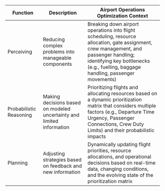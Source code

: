 
| Function | Description | Airport Operations Optimization Context |
|----------|-------------|------------------------------------------|
| Perceiving | Reducing complex problems into manageable components | Breaking down airport operations into flight scheduling, resource allocation, gate assignment, crew management, and passenger handling; identifying key bottlenecks (e.g., fuelling, baggage handling, passenger movements) |
| Probabilistic Reasoning | Making decisions based on modeled uncertainty and limited information | Prioritizing flights and allocating resources based on a dynamic prioritization matrix that considers multiple factors (e.g., Departure Time Urgency, Passenger Connections, Crew Duty Limits) and their probabilistic impacts |
| Planning | Adjusting strategies based on feedback and new information | Dynamically updating flight priorities, resource allocations, and operational decisions based on real-time data, changing conditions, and the evolving state of the prioritization matrix |
